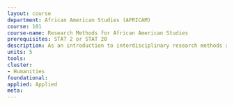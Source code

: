 ```yaml
---
layout: course 
department: African American Studies (AFRICAM)
course: 101
course-name: Research Methods for African American Studies
prerequisites: STAT 2 or STAT 20
description: As an introduction to interdisciplinary research methods as they are applied to the study of African American communities, the course will examine theoretical and conceptual issues; techniques for identifying existing research; and sources and methods of social research and data collection. The main focus will be on qualitative methods.
units: 5
tools: 
cluster:
- Humanities
foundational: 
applied: Applied
meta: 
---
```


